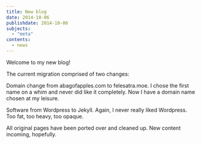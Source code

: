 ```yaml
---
title: New blog
date: 2014-10-06
publishdate: 2014-10-06
subjects:
  - "meta"
contents:
  - news
---
```


Welcome to my new blog!

The current migration comprised of two changes:

Domain change from abagofapples.com to felesatra.moe.  I chose the first
name on a whim and never did like it completely.  Now I have a domain
name chosen at my leisure.

Software from Wordpress to Jekyll.  Again, I never really liked
Wordpress.  Too fat, too heavy, too opaque.

All original pages have been ported over and cleaned up.  New content
incoming, hopefully.
